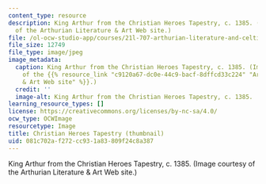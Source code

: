 ```yaml
---
content_type: resource
description: King Arthur from the Christian Heroes Tapestry, c. 1385. (Image courtesy
  of the Arthurian Literature & Art Web site.)
file: /ol-ocw-studio-app/courses/21l-707-arthurian-literature-and-celtic-colonization-spring-2005/081c702af272cc931a83809f24c8a387_21l-707s05-th.jpg
file_size: 12749
file_type: image/jpeg
image_metadata:
  caption: King Arthur from the Christian Heroes Tapestry, c. 1385. (Image courtesy
    of the {{% resource_link "c9120a67-dc0e-44c9-bacf-8dffcd33c224" "Arthurian Literature
    & Art Web site" %}}.)
  credit: ''
  image-alt: King Arthur from the Christian Heroes Tapestry, c. 1385.
learning_resource_types: []
license: https://creativecommons.org/licenses/by-nc-sa/4.0/
ocw_type: OCWImage
resourcetype: Image
title: Christian Heroes Tapestry (thumbnail)
uid: 081c702a-f272-cc93-1a83-809f24c8a387
---
```

King Arthur from the Christian Heroes Tapestry, c. 1385. (Image courtesy of the Arthurian Literature & Art Web site.)